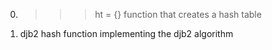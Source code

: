 0. >>> ht = {}
function that creates a hash table

1. djb2
hash function implementing the djb2 algorithm
